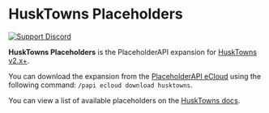 # HuskTowns Placeholders
[![Support Discord](https://img.shields.io/discord/818135932103557162.svg?label=&logo=discord&logoColor=fff&color=7389D8&labelColor=6A7EC2)](https://discord.gg/tVYhJfyDWG)

**HuskTowns Placeholders** is the PlaceholderAPI expansion for [HuskTowns v2.x+](https://github.com/WiIIiam278/HuskTowns).

You can download the expansion from the [PlaceholderAPI eCloud](https://api.extendedclip.com/expansions/huskhomes/) using the following command: `/papi ecloud download husktowns`.

You can view a list of available placeholders on the [HuskTowns docs](https://william278.net/docs/husktowns/placeholder-support).
